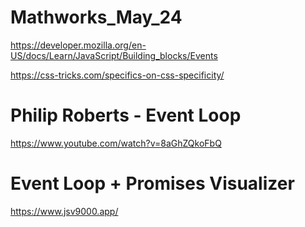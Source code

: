 # Mathworks_May_24

https://developer.mozilla.org/en-US/docs/Learn/JavaScript/Building_blocks/Events

https://css-tricks.com/specifics-on-css-specificity/

# Philip Roberts - Event Loop
https://www.youtube.com/watch?v=8aGhZQkoFbQ

# Event Loop + Promises Visualizer
https://www.jsv9000.app/